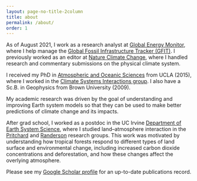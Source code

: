 ```yaml
---
layout: page-no-title-2column
title: about
permalink: /about/
order: 1
---
```


<!--<img class="" align="left" src="https://bairdlangenbrunner.github.io/website_photo_bw.png" alt="Baird" width=150px>-->

As of August 2021, I work as a research analyst at [Global Energy Monitor](https://globalenergymonitor.org/), where I help manage the [Global Fossil Infrastructure Tracker (GFIT)](https://globalenergymonitor.org/projects/global-fossil-infrastructure-tracker/). I previously worked as an editor at [Nature Climate Change](https://www.nature.com/nclimate/), where I handled research and commentary submissions on the physical climate system.

<!--:earth_africa: :earth_americas: :earth_asia:-->

I received my PhD in [Atmospheric and Oceanic Sciences](https://www.atmos.ucla.edu/) from UCLA (2015), where I worked in the [Climate Systems Interactions group](http://research.atmos.ucla.edu/csi/). I also have a Sc.B. in Geophysics from Brown University (2009).

My academic research was driven by the goal of understanding and improving Earth system models so that they can be used to make better predictions of climate change and its impacts.

After grad school, I worked as a postdoc in the UC Irvine [Department of Earth System Science](https://www.ess.uci.edu/), where I studied land–atmosphere interaction in the [Pritchard](http://sites.uci.edu/pritchard/) and [Randerson](http://sites.uci.edu/randersonlab/) research groups.  This work was motivated by understanding how tropical forests respond to different types of land surface and environmental change, including increased carbon dioxide concentrations and deforestation, and how these changes affect the overlying atmosphere.

Please see my [Google Scholar profile](https://scholar.google.com/citations?hl=en&user=QWDQ5fIAAAAJ&view_op=list_works&sortby=pubdate) for an up-to-date publications record.